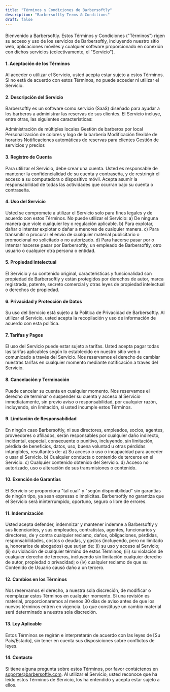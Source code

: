 ```yaml
---
title: "Términos y Condiciones de Barbersoftly"
description: "Barbersoftly Terms & Conditions"
draft: false
---
```


####

Bienvenido a Barbersoftly. Estos Términos y Condiciones ("Términos") rigen su acceso y uso de los servicios de Barbersoftly, incluyendo nuestro sitio web, aplicaciones móviles y cualquier software proporcionado en conexión con dichos servicios (colectivamente, el "Servicio").

#### 1. Aceptación de los Términos

Al acceder o utilizar el Servicio, usted acepta estar sujeto a estos Términos. Si no está de acuerdo con estos Términos, no puede acceder ni utilizar el Servicio.

#### 2. Descripción del Servicio

Barbersoftly es un software como servicio (SaaS) diseñado para ayudar a los barberos a administrar las reservas de sus clientes. El Servicio incluye, entre otras, las siguientes características:

Administración de múltiples locales
Gestión de barberos por local
Personalización de colores y logo de la barbería
Modificación flexible de horarios
Notificaciones automáticas de reservas para clientes
Gestión de servicios y precios

#### 3. Registro de Cuenta

Para utilizar el Servicio, debe crear una cuenta. Usted es responsable de mantener la confidencialidad de su cuenta y contraseña, y de restringir el acceso a su computadora o dispositivo móvil. Acepta asumir la responsabilidad de todas las actividades que ocurran bajo su cuenta o contraseña.

#### 4. Uso del Servicio

Usted se compromete a utilizar el Servicio solo para fines legales y de acuerdo con estos Términos. No puede utilizar el Servicio:
a) De ninguna manera que viole cualquier ley o regulación aplicable.
b) Para explotar, dañar o intentar explotar o dañar a menores de cualquier manera.
c) Para transmitir o procurar el envío de cualquier material publicitario o promocional no solicitado o no autorizado.
d) Para hacerse pasar por o intentar hacerse pasar por Barbersoftly, un empleado de Barbersoftly, otro usuario o cualquier otra persona o entidad.

#### 5. Propiedad Intelectual

El Servicio y su contenido original, características y funcionalidad son propiedad de Barbersoftly y están protegidos por derechos de autor, marca registrada, patente, secreto comercial y otras leyes de propiedad intelectual o derechos de propiedad.

#### 6. Privacidad y Protección de Datos

Su uso del Servicio está sujeto a la Política de Privacidad de Barbersoftly. Al utilizar el Servicio, usted acepta la recopilación y uso de información de acuerdo con esta política.

#### 7. Tarifas y Pagos

El uso del Servicio puede estar sujeto a tarifas. Usted acepta pagar todas las tarifas aplicables según lo establecido en nuestro sitio web o comunicado a través del Servicio. Nos reservamos el derecho de cambiar nuestras tarifas en cualquier momento mediante notificación a través del Servicio.

#### 8. Cancelación y Terminación

Puede cancelar su cuenta en cualquier momento. Nos reservamos el derecho de terminar o suspender su cuenta y acceso al Servicio inmediatamente, sin previo aviso o responsabilidad, por cualquier
razón, incluyendo, sin limitación, si usted incumple estos Términos.

#### 9. Limitación de Responsabilidad

En ningún caso Barbersoftly, ni sus directores, empleados, socios, agentes, proveedores o afiliados, serán responsables por cualquier daño indirecto, incidental, especial, consecuente o punitivo, incluyendo, sin limitación, pérdida de beneficios, datos, uso, buena voluntad u otras pérdidas intangibles, resultantes de:
a) Su acceso o uso o incapacidad para acceder o usar el Servicio.
b) Cualquier conducta o contenido de terceros en el Servicio.
c) Cualquier contenido obtenido del Servicio.
d) Acceso no autorizado, uso o alteración de sus transmisiones o contenido.

#### 10. Exención de Garantías

El Servicio se proporciona "tal cual" y "según disponibilidad" sin garantías de ningún tipo, ya sean expresas o implícitas. Barbersoftly no garantiza que el Servicio será ininterrumpido, oportuno, seguro o libre de errores.

#### 11. Indemnización

Usted acepta defender, indemnizar y mantener indemne a Barbersoftly y sus licenciantes, y sus empleados, contratistas, agentes, funcionarios y directores, de y contra cualquier reclamo, daños, obligaciones, pérdidas, responsabilidades, costos o deudas, y gastos (incluyendo, pero no limitado a, honorarios de abogados) que surjan de: (i) su uso y acceso al Servicio; (ii) su violación de cualquier término de estos Términos; (iii) su violación de cualquier derecho de terceros, incluyendo sin limitación cualquier derecho de autor, propiedad o privacidad; o (iv) cualquier reclamo de que su Contenido de Usuario causó daño a un tercero.

#### 12. Cambios en los Términos

Nos reservamos el derecho, a nuestra sola discreción, de modificar o reemplazar estos Términos en cualquier momento. Si una revisión es material, proporcionaremos al menos 30 días de aviso antes de que los nuevos términos entren en vigencia. Lo que constituye un cambio material será determinado a nuestra sola discreción.

#### 13. Ley Aplicable

Estos Términos se regirán e interpretarán de acuerdo con las leyes de [Su País/Estado], sin tener en cuenta sus disposiciones sobre conflictos de leyes.

#### 14. Contacto

Si tiene alguna pregunta sobre estos Términos, por favor contáctenos en soporte@barbersoftly.com.
Al utilizar el Servicio, usted reconoce que ha leído estos Términos de Servicio, los ha entendido y acepta estar sujeto a ellos.
